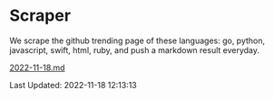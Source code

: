 # Scraper

We scrape the github trending page of these languages: go, python, javascript, swift, html, ruby, and push a markdown result everyday.

[2022-11-18.md](https://github.com/henson/Scraper/blob/master/2022-11-18.md)

Last Updated: 2022-11-18 12:13:13